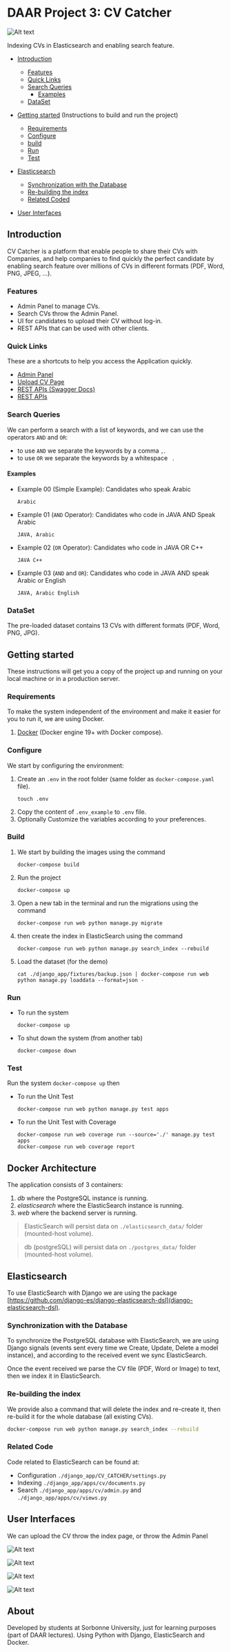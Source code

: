 # DAAR Project 3: CV Catcher

![Alt text](django_app/static/logo/logo_text.png?raw=true "CV Catcher")

Indexing CVs in Elasticsearch and enabling search feature.

* [Introduction](#Introduction)

    * [Features](#Features)
    * [Quick Links](#Quick-Links)
    * [Search Queries](#Quick-Links)
        * [Examples](#Examples)
    * [DataSet](#dataset)

* [Getting started](#getting-started) (Instructions to build and run the project)
    * [Requirements](#requirements)
    * [Configure](#configure)
    * [build](#build)
    * [Run](#run)
    * [Test](#test)
* [Elasticsearch](#elasticsearch)
    * [Synchronization with the Database](#synchronization-with-the-database)
    * [Re-building the index](#re-building-the-index)
    * [Related Coded](#related-code)
* [User Interfaces](#user-interfaces)

## Introduction

CV Catcher is a platform that enable people to share their CVs with Companies, and help companies to find quickly the
perfect candidate by enabling search feature over millions of CVs in different formats (PDF, Word, PNG, JPEG, ...).

### Features

- Admin Panel to manage CVs.
- Search CVs throw the Admin Panel.
- UI for candidates to upload their CV without log-in.
- REST APIs that can be used with other clients.

### Quick Links

These are a shortcuts to help you access the Application quickly.

- [Admin Panel](http://localhost:8000/admin/cv/resume/)
- [Upload CV Page](http://localhost:8000/)
- [REST APIs (Swagger Docs)](http://localhost:8000/api/swagger/)
- [REST APIs](http://localhost:8000/api/)

### Search Queries

We can perform a search with a list of keywords, and we can use the operators ```AND``` and ```OR```:

- to use ```AND``` we separate the keywords by a comma ```,```.
- to use ```OR``` we separate the keywords by a whitespace ``` ```.

#### Examples

- Example 00 (Simple Example):
  Candidates who speak Arabic
  ```
  Arabic
  ```

- Example 01 (```AND``` Operator):
  Candidates who code in JAVA AND Speak Arabic
  ```
  JAVA, Arabic
  ```

- Example 02 (```OR``` Operator):
  Candidates who code in JAVA OR C++
  ```
  JAVA C++
  ```
- Example 03 (```AND``` and ```OR```):
  Candidates who code in JAVA AND speak Arabic or English
  ```
  JAVA, Arabic English
  ```

### DataSet

The pre-loaded dataset contains 13 CVs with different formats (PDF, Word, PNG, JPG).

## Getting started

These instructions will get you a copy of the project up and running on your local machine or in a production server.

### Requirements

To make the system independent of the environment and make it easier for you to run it, we are using Docker.

1. [Docker](https://www.docker.com) (Docker engine 19+ with Docker compose).

### Configure

We start by configuring the environment:

1. Create an ```.env``` in the root folder (same folder as ```docker-compose.yaml``` file).
    ```shell script
    touch .env
    ```
1. Copy the content of ```.env_example``` to ```.env``` file.
1. Optionally Customize the variables according to your preferences.

### Build

1. We start by building the images using the command
    ```shell script
    docker-compose build
    ```
1. Run the project
    ```shell script
    docker-compose up
    ```
1. Open a new tab in the terminal and run the migrations using the command
    ```shell script
    docker-compose run web python manage.py migrate
    ```
1. then create the index in ElasticSearch using the command
    ```shell script
    docker-compose run web python manage.py search_index --rebuild
    ```
1. Load the dataset (for the demo)
    ```shell script
    cat ./django_app/fixtures/backup.json | docker-compose run web python manage.py loaddata --format=json -
    ```

### Run

- To run the system
    ```shell script
    docker-compose up
    ```
- To shut down the system (from another tab)
    ```shell script
    docker-compose down
    ```

### Test

Run the system ```docker-compose up``` then

- To run the Unit Test
    ```shell script
    docker-compose run web python manage.py test apps
    ```

- To run the Unit Test with Coverage
    ```shell script
    docker-compose run web coverage run --source='./' manage.py test apps
    docker-compose run web coverage report
    ```

## Docker Architecture

The application consists of 3 containers:

1. *db* where the PostgreSQL instance is running.
1. *elasticsearch* where the ElasticSearch instance is running.
1. *web* where the backend server is running.

> ElasticSearch will persist data on ```./elasticsearch_data/``` folder (mounted-host volume).

> db (postgreSQL) will persist data on ```./postgres_data/``` folder (mounted-host volume).

## Elasticsearch

To use ElasticSearch with Django we are using the
package [https://github.com/django-es/django-elasticsearch-dsl](django-elasticsearch-dsl).

### Synchronization with the Database

To synchronize the PostgreSQL database with ElasticSearch, we are using Django signals
(events sent every time we Create, Update, Delete a model instance), and according to the received event we sync
ElasticSearch.

Once the event received we parse the CV file (PDF, Word or Image) to text, then we index it in ElasticSearch.

### Re-building the index

We provide also a command that will delete the index and re-create it, then re-build it for the whole database (all
existing CVs).

```bash
docker-compose run web python manage.py search_index --rebuild
```

### Related Code

Code related to ElasticSearch can be found at:

- Configuration ```./django_app/CV_CATCHER/settings.py```
- Indexing ```./django_app/apps/cv/documents.py```
- Search ```./django_app/apps/cv/admin.py``` and ```./django_app/apps/cv/views.py```

## User Interfaces

We can upload the CV throw the index page, or throw the Admin Panel

![Alt text](UIs/upload_cv.png?raw=true "Upload CV")

![Alt text](UIs/admin_upload_cv.png?raw=true "Admin Upload CV")

![Alt text](UIs/search.png?raw=true "Search")

![Alt text](UIs/search_res.png?raw=true "Search")

## About

Developed by students at Sorbonne University, just for learning purposes (part of DAAR lectures). Using Python with
Django, ElasticSearch and Docker.